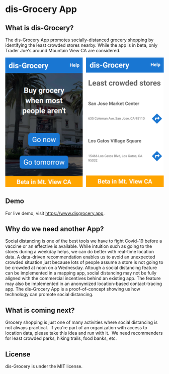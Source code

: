 # dis-Grocery App

## What is dis-Grocery?
The dis-Grocery App promotes socially-distanced grocery shopping by identifying the least crowded stores nearby.  While the app is in beta, only Trader Joe's around Mountain View CA are considered.

![App screenshot](screenshots.png)

## Demo
For live demo, visit https://www.disgrocery.app.

## Why do we need another App?
Social distancing is one of the best tools we have to fight Covid-19 before a vaccine or an effective is available.  While intuition such as going to the stores during a weekday helps, we can do better with real-time location data.  A data-driven recommendation enables us to avoid an unexpected crowded situation just because lots of people
 assume a store is not going to be crowded at noon on a Wednesday.  Altough a social distancing feature can be implemented in a mapping app, social distancing may not be fully aligned with the commercial incentives behind an existing app.  The feature may also be implemented in an anonymized location-based contact-tracing app.  The dis-Grocery App is a proof-of-concept showing us how technology can promote social distancing.

## What is coming next?
Grocery shopping is just one of many activities where social distancing is not always practical.  If you're part of an organization with access to location data, please take this idea and run with it.  We need recommenders for least crowded parks, hiking trails, food banks, etc.

## License
dis-Grocery is under the MIT license.
